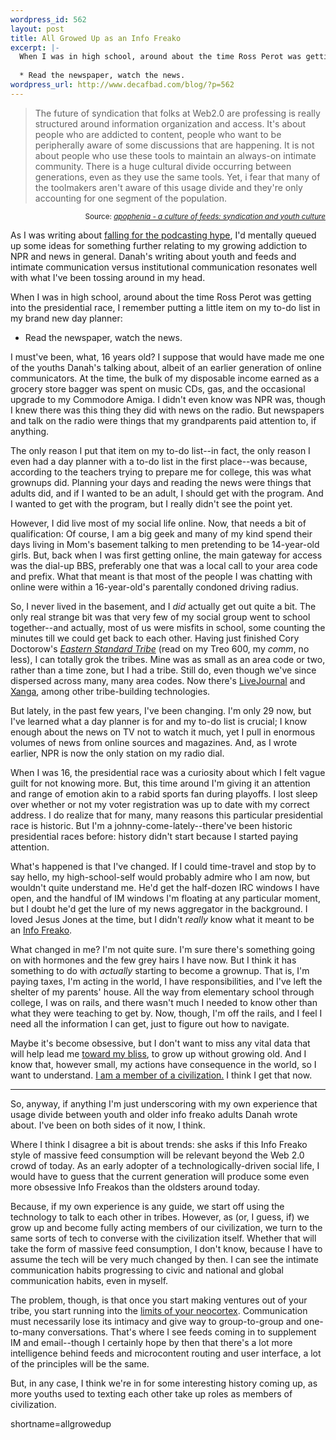 ```yaml
--- 
wordpress_id: 562
layout: post
title: All Growed Up as an Info Freako
excerpt: |-
  When I was in high school, around about the time Ross Perot was getting into the presidential race, I remember putting a little item on my to-do list in my brand new day planner:
  
  * Read the newspaper, watch the news.
wordpress_url: http://www.decafbad.com/blog/?p=562
---
```

<blockquote>
The future of syndication that folks at Web2.0 are professing is really structured around information organization and access. It's about people who are addicted to content, people who want to be peripherally aware of some discussions that are happening. It is not about people who use these tools to maintain an always-on intimate community. There is a huge cultural divide occurring between generations, even as they use the same tools. Yet, i fear that many of the toolmakers aren't aware of this usage divide and they're only accounting for one segment of the population.</blockquote>
<div align="right"><small>Source: <cite><a href="http://www.zephoria.org/thoughts/archives/2004/10/10/a_culture_of_feeds_syndication_and_youth_culture.html#004379">apophenia
 - a culture of feeds: syndication and youth culture</a></cite></small></div>

As I was writing about [falling for the podcasting hype][podhype], I'd mentally queued up some ideas for something further relating to my growing addiction to NPR and news in general.  Danah's writing about youth and feeds and intimate communication versus institutional communication resonates well with what I've been tossing around in my head.

When I was in high school, around about the time Ross Perot was getting into the presidential race, I remember putting a little item on my to-do list in my brand new day planner:

* Read the newspaper, watch the news.

I must've been, what, 16 years old?  I suppose that would have made me one of the youths Danah's talking about, albeit of an earlier generation of online communicators.  At the time, the bulk of my disposable income earned as a grocery store bagger was spent on music CDs, gas, and the occasional upgrade to my Commodore Amiga.  I didn't even know was NPR was, though I knew there was this thing they did with news on the radio.  But newspapers and talk on the radio were things that my grandparents paid attention to, if anything.  

The only reason I put that item on my to-do list--in fact, the only reason I even had a day planner with a to-do list in the first place--was because, according to the teachers trying to prepare me for college, this was what grownups did.  Planning your days and reading the news were things that adults did, and if I wanted to be an adult, I should get with the program.  And I wanted to get with the program, but I really didn't see the point yet.

However, I did live most of my social life online.  Now, that needs a bit of qualification:  Of course, I am a big geek and many of my kind spend their days living in Mom's basement talking to men pretending to be 14-year-old girls.  But, back when I was first getting online, the main gateway for access was the dial-up BBS, preferably one that was a local call to your area code and prefix.  What that meant is that most of the people I was chatting with online were within a 16-year-old's parentally condoned driving radius.

So, I never lived in the basement, and I *did* actually get out quite a bit.  The only real strange bit was that very few of my social group went to school together--and actually, most of us were misfits in school, some counting the minutes till we could get back to each other.  Having just finished Cory Doctorow's [*Eastern Standard Tribe*][est] (read on my Treo 600, my *comm*, no less), I can totally grok the tribes.  Mine was as small as an area code or two, rather than a time zone, but I had a tribe.  Still do, even though we've since dispersed across many, many area codes.  Now there's [LiveJournal](http://www.livejournal.com) and [Xanga](http://www.xanga.com), among other tribe-building technologies.

But lately, in the past few years, I've been changing.  I'm only 29 now, but I've learned what a day planner is for and my to-do list is crucial; I know enough about the news on TV not to watch it much, yet I pull in enormous volumes of news from online sources and magazines.  And, as I wrote earlier, NPR is now the only station on my radio dial.

When I was 16, the presidential race was a curiosity about which I felt vague guilt for not knowing more. But, this time around I'm giving it an attention and range of emotion akin to a rabid sports fan during playoffs.  I lost sleep over whether or not my voter registration was up to date with my correct address.  I do realize that for many, many reasons this particular presidential race is historic.  But I'm a johnny-come-lately--there've been historic presidential races before: history didn't start because I started paying attention.

What's happened is that I've changed.  If I could time-travel and stop by to say hello, my high-school-self would probably admire who I am now, but wouldn't quite understand me.  He'd get the half-dozen IRC windows I have open, and the handful of IM windows I'm floating at any particular moment, but I doubt he'd get the lure of my news aggregator in the background.  I loved Jesus Jones at the time, but I didn't *really* know what it meant to be an [Info Freako][infofreako].

What changed in me?  I'm not quite sure.  I'm sure there's something going on with hormones and the few grey hairs I have now.  But I think it has something to do with *actually* starting to become a grownup.  That is, I'm paying taxes, I'm acting in the world, I have responsibilities, and I've left the shelter of my parents' house.  All the way from elementary school through college, I was on rails, and there wasn't much I needed to know other than what they were teaching to get by.  Now, though, I'm off the rails, and I feel I need all the information I can get, just to figure out how to navigate.  

Maybe it's become obsessive, but I don't want to miss any vital data that will help lead me [toward my bliss][bliss], to grow up without growing old.  And I know that, however small, my actions have consequence in the world, so I want to understand.  [I am a member of a civilization.][memberciv]  I think I get that now.

* * *

So, anyway, if anything I'm just underscoring with my own experience that usage divide between youth and older info freako adults Danah wrote about.  I've been on both sides of it now, I think.  

Where I think I disagree a bit is about trends: she asks if this Info Freako style of massive feed consumption will be relevant beyond the Web 2.0 crowd of today.  As an early adopter of a technologically-driven social life, I would have to guess that the current generation will produce some even more obsessive Info Freakos than the oldsters around today.  

Because, if my own experience is any guide, we start off using the technology to talk to each other in tribes.  However, as (or, I guess, if) we grow up and become fully acting members of our civilization, we turn to the same sorts of tech to converse with the civilization itself.  Whether that will take the form of massive feed consumption, I don't know, because I have to assume the tech will be very much changed by then.  I can see the intimate communication habits progressing to civic and national and global communication habits, even in myself.  

The problem, though, is that once you start making ventures out of your tribe, you start running into the [limits of your neocortex][neocortex].  Communication must necessarily lose its intimacy and give way to group-to-group and one-to-many conversations.  That's where I see feeds coming in to supplement IM and email--though I certainly hope by then that there's a lot more intelligence behind feeds and microcontent routing and user interface, a lot of the principles will be the same.  

But, in any case, I think we're in for some interesting history coming up, as more youths used to texting each other take up roles as members of civilization.

[neocortex]: http://www.bbsonline.org/documents/a/00/00/05/65/bbs00000565-00/bbs.dunbar.html
[memberciv]: http://www.davidbrin.com/parting.html
[bliss]: http://www.jcf.org/bliss.php
[infofreako]: http://www.jesusjonesarchive.com/lyrics.htm#Info%20Freako
[est]: http://www.craphound.com/est/
[podhype]: http://www.decafbad.com/blog/2004/10/07/podcastinghype
<!--more-->
shortname=allgrowedup
